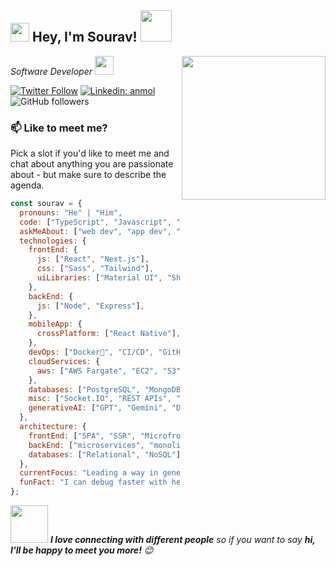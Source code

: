 <h2><img src="https://emojis.slackmojis.com/emojis/images/1531849430/4246/blob-sunglasses.gif?1531849430" width="30"/> Hey, I'm Sourav! <img src="https://media.giphy.com/media/12oufCB0MyZ1Go/giphy.gif" width="50"></h2>
<img align='right' src="https://media.giphy.com/media/M9gbBd9nbDrOTu1Mqx/giphy.gif" width="230">
<p><em>Software Developer </em><img src="https://media.giphy.com/media/WUlplcMpOCEmTGBtBW/giphy.gif" width="30"> 
</em></p>

[![Twitter Follow](https://img.shields.io/twitter/follow/souravkrdubey?label=Follow)](https://x.com/intent/follow?screen_name=souravkrdubey)
[![Linkedin: anmol](https://img.shields.io/badge/sourav-kumar-b514a0184?style=flat-square&logo=Linkedin&logoColor=white&link=https://www.linkedin.com/in/sourav-kumar-b514a0184/)](https://www.linkedin.com/in/sourav-kumar-b514a0184/)
![GitHub followers](https://img.shields.io/github/followers/sourav2898?label=Follow&style=social)

### 📫 Like to meet me?

Pick a slot if you'd like to meet me and chat about anything you are passionate about - but make sure to describe the agenda.

```javascript
const sourav = {
  pronouns: "He" | "Him",
  code: ["TypeScript", "Javascript", "React", "Next"],
  askMeAbout: ["web dev", "app dev", "cloud computing", "UI/UX", "tech trends"],
  technologies: {
    frontEnd: {
      js: ["React", "Next.js"],
      css: ["Sass", "Tailwind"],
      uiLibraries: ["Material UI", "Shadcn-ui", "Magic UI"],
    },
    backEnd: {
      js: ["Node", "Express"],
    },
    mobileApp: {
      crossPlatform: ["React Native"],
    },
    devOps: ["Docker🐳", "CI/CD", "GitHub Actions"],
    cloudServices: {
      aws: ["AWS Fargate", "EC2", "S3"],
    },
    databases: ["PostgreSQL", "MongoDB", "SQLite", "Firebase Realtime DB"],
    misc: ["Socket.IO", "REST APIs", "WebSockets", "Cloud Functions"],
    generativeAI: ["GPT", "Gemini", "Dalle"],
  },
  architecture: {
    frontEnd: ["SPA", "SSR", "Microfrontend"],
    backEnd: ["microservices", "monolithic"],
    databases: ["Relational", "NoSQL"],
  },
  currentFocus: "Leading a way in generative AI innovation",
  funFact: "I can debug faster with headphones on.",
};
```

<img src="https://media.giphy.com/media/LnQjpWaON8nhr21vNW/giphy.gif" width="60"> <em><b>I love connecting with different people</b> so if you want to say <b>hi, I'll be happy to meet you more!</b> 😊</em>
